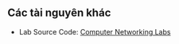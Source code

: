 ## Các tài nguyên khác

* Lab Source Code: [Computer Networking Labs](https://github.com/tanthokg/CSC10008_ComputerNetworking)